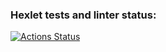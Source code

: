 ### Hexlet tests and linter status:
[![Actions Status](https://github.com/NataliVod/java-project-72/workflows/hexlet-check/badge.svg)](https://github.com/NataliVod/java-project-72/actions)